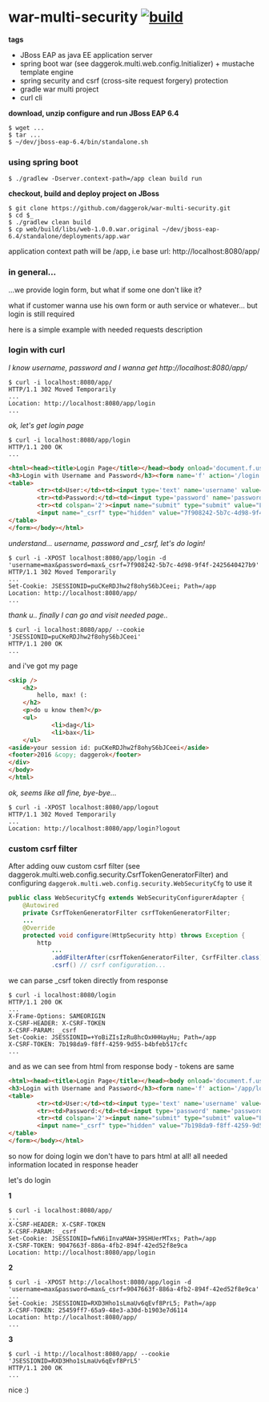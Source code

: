 war-multi-security [![build](https://api.travis-ci.org/daggerok/war-multi-security.svg?branch=master)](https://travis-ci.org/daggerok/war-multi-security)
==================

**tags**

- JBoss EAP as java EE application server
- spring boot war (see daggerok.multi.web.config.Initializer) + mustache template engine
- spring security and csrf (cross-site request forgery) protection
- gradle war multi project
- curl cli

**download, unzip configure and run JBoss EAP 6.4**

```shell
$ wget ...
$ tar ...
$ ~/dev/jboss-eap-6.4/bin/standalone.sh 
```

### using spring boot

```shell
$ ./gradlew -Dserver.context-path=/app clean build run
```

**checkout, build and deploy project on JBoss**

```shell
$ git clone https://github.com/daggerok/war-multi-security.git
$ cd $_
$ ./gradlew clean build
$ cp web/build/libs/web-1.0.0.war.original ~/dev/jboss-eap-6.4/standalone/deployments/app.war
```

application context path will be /app, i.e base url: http://localhost:8080/app/

### in general...

...we provide login form, but what if some one don't like it?

what if customer wanna use his own form or auth service or whatever... but login is still required

here is a simple example with needed requests description

### login with curl

*I know username, password and I wanna get http://localhost:8080/app/*

```shell
$ curl -i localhost:8080/app/
HTTP/1.1 302 Moved Temporarily
...
Location: http://localhost:8080/app/login
...
```

*ok, let's get login page*

```shell
$ curl -i localhost:8080/app/login
HTTP/1.1 200 OK
...
```

```html
<html><head><title>Login Page</title></head><body onload='document.f.username.focus();'>
<h3>Login with Username and Password</h3><form name='f' action='/login' method='POST'>
<table>
        <tr><td>User:</td><td><input type='text' name='username' value=''></td></tr>
        <tr><td>Password:</td><td><input type='password' name='password'/></td></tr>
        <tr><td colspan='2'><input name="submit" type="submit" value="Login"/></td></tr>
        <input name="_csrf" type="hidden" value="7f908242-5b7c-4d98-9f4f-2425640427b9" />
</table>
</form></body></html>
```

*understand... username, password and _csrf, let's do login!*

```shell
$ curl -i -XPOST localhost:8080/app/login -d 'username=max&password=max&_csrf=7f908242-5b7c-4d98-9f4f-2425640427b9'
HTTP/1.1 302 Moved Temporarily
...
Set-Cookie: JSESSIONID=puCKeRDJhw2f8ohyS6bJCeei; Path=/app
Location: http://localhost:8080/app/
...
```

*thank u.. finally I can go and visit needed page..*
    
```shell
$ curl -i localhost:8080/app/ --cookie 'JSESSIONID=puCKeRDJhw2f8ohyS6bJCeei'
HTTP/1.1 200 OK
...
```

and i've got my page

```html
<skip />
    <h2>
        hello, max! (:
    </h2>
    <p>do u know them?</p>
    <ul>
            <li>dag</li>
            <li>bax</li>
    </ul>
<aside>your session id: puCKeRDJhw2f8ohyS6bJCeei</aside>
<footer>2016 &copy; daggerok</footer>
</div>
</body>
</html>
```

*ok, seems like all fine, bye-bye...*

```shell
$ curl -i -XPOST localhost:8080/app/logout
HTTP/1.1 302 Moved Temporarily
...
Location: http://localhost:8080/app/login?logout
```

### custom csrf filter

After adding ouw custom csrf filter (see daggerok.multi.web.config.security.CsrfTokenGeneratorFilter)
and configuring ```daggerok.multi.web.config.security.WebSecurityCfg``` to use it

```java
public class WebSecurityCfg extends WebSecurityConfigurerAdapter {
    @Autowired
    private CsrfTokenGeneratorFilter csrfTokenGeneratorFilter;
    ...
    @Override
    protected void configure(HttpSecurity http) throws Exception {
        http
            ...
            .addFilterAfter(csrfTokenGeneratorFilter, CsrfFilter.class)
            .csrf() // csrf configuration...
```

we can parse _csrf token directly from response

```shell
$ curl -i localhost:8080/login
HTTP/1.1 200 OK
...
X-Frame-Options: SAMEORIGIN
X-CSRF-HEADER: X-CSRF-TOKEN
X-CSRF-PARAM: _csrf
Set-Cookie: JSESSIONID=+YoBiZIsIzRu8hcOxHHHayHu; Path=/app
X-CSRF-TOKEN: 7b198da9-f8ff-4259-9d55-b4bfeb517cfc
...
```

and as we can see from html from response body - tokens are same

```html
<html><head><title>Login Page</title></head><body onload='document.f.username.focus();'>
<h3>Login with Username and Password</h3><form name='f' action='/app/login' method='POST'>
<table>
        <tr><td>User:</td><td><input type='text' name='username' value=''></td></tr>
        <tr><td>Password:</td><td><input type='password' name='password'/></td></tr>
        <tr><td colspan='2'><input name="submit" type="submit" value="Login"/></td></tr>
        <input name="_csrf" type="hidden" value="7b198da9-f8ff-4259-9d55-b4bfeb517cfc" />
</table>
</form></body></html>
```

so now for doing login we don't have to pars html at all! all needed information located in response header

let's do login

**1**

```shell
$ curl -i localhost:8080/app/
...
X-CSRF-HEADER: X-CSRF-TOKEN
X-CSRF-PARAM: _csrf
Set-Cookie: JSESSIONID=fwN6iInvaMAW+39SHUerMTxs; Path=/app
X-CSRF-TOKEN: 9047663f-886a-4fb2-894f-42ed52f8e9ca
Location: http://localhost:8080/app/login
```

**2**

```shell
$ curl -i -XPOST http://localhost:8080/app/login -d 'username=max&password=max&_csrf=9047663f-886a-4fb2-894f-42ed52f8e9ca'
...
Set-Cookie: JSESSIONID=RXD3Hho1sLmaUv6qEvf8PrL5; Path=/app
X-CSRF-TOKEN: 25459ff7-65a9-48e3-a30d-b1903e7d6114
Location: http://localhost:8080/app/
...
```

**3**

```shell
$ curl -i http://localhost:8080/app/ --cookie 'JSESSIONID=RXD3Hho1sLmaUv6qEvf8PrL5'
HTTP/1.1 200 OK
...
```

nice :)
